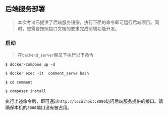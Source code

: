 
 ## 后端服务部署
> 本次考试已提供了后端服务镜像，执行下面的命令即可运行后端项目。同时，您需要按照接口文档的要求完成前端功能开发。

### 启动
>在`backend_server`目录下执行以下命令
```shell
$ docker-compose up -d

$ docker exec -it  comment_serve bash

$ cd comment 

$ composer install 
```
执行上述命令后，即可通过`http://localhost:8000`访问后端服务提供的接口。请确保本机的`8000`端口没有被占用。
